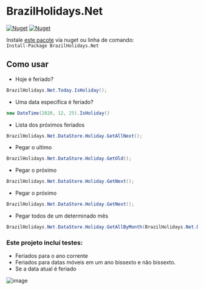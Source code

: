 # BrazilHolidays.Net
[![Nuget](https://img.shields.io/nuget/dt/BrazilHolidays.Net)](https://www.nuget.org/packages/BrazilHolidays.Net)
[![Nuget](https://img.shields.io/nuget/v/BrazilHolidays.Net)](https://www.nuget.org/packages/BrazilHolidays.Net)

 Instale [este pacote](https://www.nuget.org/packages/BrazilHolidays.Net) via nuget ou linha de comando:<br/>
`Install-Package BrazilHolidays.Net`

## Como usar

 - Hoje é feriado?
```csharp 
BrazilHolidays.Net.Today.IsHoliday(); 
```

- Uma data especifica é feriado?
```csharp  
new DateTime(2020, 12, 25).IsHoliday()
```

- Lista dos próximos feriados
```csharp  
BrazilHolidays.Net.DataStore.Holiday.GetAllNext();
```

- Pegar o ultimo
```csharp  
BrazilHolidays.Net.DataStore.Holiday.GetOld();
```

- Pegar o próximo
```csharp  
BrazilHolidays.Net.DataStore.Holiday.GetNext();
```

- Pegar o próximo
```csharp  
BrazilHolidays.Net.DataStore.Holiday.GetNext();
```

- Pegar todos de um determinado mês
```csharp  
BrazilHolidays.Net.DataStore.Holiday.GetAllByMonth(BrazilHolidays.Net.DataStore.Holiday.Months.Dec);
```

### Este projeto incluí testes:
- Feriados para o ano corrente
- Feriados para datas móveis em um ano bissexto e não bissexto.
- Se a data atual é feriado

![image](https://user-images.githubusercontent.com/5353685/97025524-9193e600-152e-11eb-9077-f873e472c43f.png)
